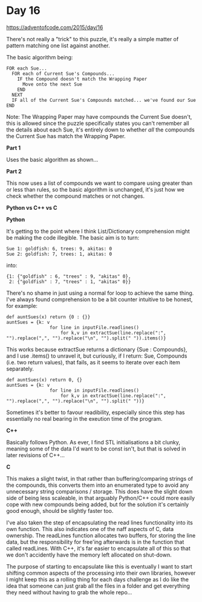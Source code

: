 # Day 16

https://adventofcode.com/2015/day/16

There's not really a "trick" to this puzzle, it's really a simple matter of pattern matching one list against another.

The basic algorithm being:

    FOR each Sue...
      FOR each of Current Sue's Compounds...
        IF the Compound doesn't match the Wrapping Paper
          Move onto the next Sue
        END
      NEXT
      IF all of the Current Sue's Compounds matched... we've found our Sue
    END

Note: The Wrapping Paper may have compounds the Current Sue doesn't, this is allowed since the puzzle specifically states you can't remember all the details about each Sue, it's entirely down to whether *all* the compounds the Current Sue has match the Wrapping Paper.

**Part 1**

Uses the basic algorithm as shown...

**Part 2**

This now uses a list of compounds we want to compare using greater than or less than rules, so the basic algorithm is unchanged, it's just how we check whether the compound matches or not changes.

**Python vs C++ vs C**

**Python**

It's getting to the point where I think List/Dictionary comprehension might be making the code illegible.  The basic aim is to turn:

    Sue 1: goldfish: 6, trees: 9, akitas: 0
    Sue 2: goldfish: 7, trees: 1, akitas: 0

into:

    {1: {"goldfish" : 6, "trees" : 9, "akitas" 0},
     2: {"goldfish" : 7, "trees" : 1, "akitas" 0}}

There's no shame in just using a normal for loop to achieve the same thing.  I've always found comprehension to be a bit counter intuitive to be honest, for example:

    def auntSues(x) return {0 : {}}
    auntSues = {k: v
                    for line in inputFile.readlines()
                        for k,v in extractSue(line.replace(":", "").replace(",", "").replace("\n", "").split(" ")).items()}

This works because extractSue returns a dictionary {Sue : Compounds}, and I use .items() to unravel it, but curiously, if I return: Sue, Compounds (i.e. two return values), that fails, as it seems to iterate over each item separately.

    def auntSues(x) return 0, {}
    auntSues = {k: v
                    for line in inputFile.readlines()
                        for k,v in extractSue(line.replace(":", "").replace(",", "").replace("\n", "").split(" "))}

Sometimes it's better to favour readibility, especially since this step has essentially no real bearing in the exeution time of the program.

**C++**

Basically follows Python.  As ever, I find STL initialisations a bit clunky, meaning some of the data I'd want to be const isn't, but that is solved in later revisions of C++...

**C**

This makes a slight twist, in that rather than buffering/comparing strings of the compounds, this converts them into an enumerated type to avoid any unnecessary string comparisons / storage.  This does have the slight down side of being less scaleable, in that arguably Python/C++ could more easily cope with new compounds being added, but for the solution it's certainly good enough, should be slightly faster too.

I've also taken the step of encapsulating the read lines functionality into its own function.  This also indicates one of the naff aspects of C, data ownership.  The readLines function allocates two buffers, for storing the line data, but the responsibility for free'ing afterwards is in the function that called readLines.  With C++, it's far easier to encapsulate all of this so that we don't accidently have the memory left allocated on shut-down.

The purpose of starting to encapsulate like this is eventually I want to start shifting common aspects of the processing into their own libraries, however I might keep this as a rolling thing for each days challenge as I do like the idea that someone can just grab all the files in a folder and get everything they need without having to grab the whole repo...
